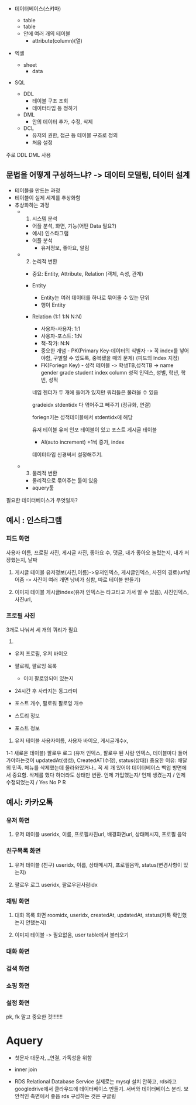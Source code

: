 * 데이터베이스(스키마)
    * table
    * table
    * 안에 여러 개의 테이블
        * attribute(column)(열)

* 엑셀
    * sheet
        * data

* SQL
    * DDL
        - 테이블 구조 조회
        - 데이터타입 등 정하기
    * DML
        - 안의 데이터 추가, 수정, 삭제
    * DCL
        - 유저의 권한, 접근 등 테이블 구조로 정의
        - 처음 설정

주로 DDL DML 사용

## 문법을 어떻게 구성하느냐? -> 데이터 모델링, 데이터 설계
* 테이블을 만드는 과정
* 테이블이 실제 세계를 추상화함
* 추상화하는 과정 
    * 1. 시스템 분석
        * 어플 분석, 화면, 기능(어떤 Data 필요?)
        * 예시) 인스타그램
        * 어플 분석
            * 유저정보, 좋아요, 알림
    * 2. 논리적 변환
        * 중요: Entity, Attribute, Relation (객체, 속성, 관계)

        * Entity
            * Entity는 여러 데이터를 하나로 묶어줄 수 있는 단위
            * 행이 Entity

        * Relation (1:1 1:N N:N)
            * 사용자-사용자: 1:1
            * 사용자-포스트: 1:N
            * 책-작가: N:N
            * 중요한 개념 - PK(Primary Key-데이터의 식별자 -> 꼭 index를 넣어야함, 구별할 수 있도록, 중복됐을 때의 문제)
            (피드의 Index 지정)
            * FK(Foriegn Key) - 성적 테이블 -> 학생TB,성적TB -> 
                                name    gender  grade
            student index column
            성적 인덱스, 성별, 학년, 학번, 성적

            네임 젠더가 두 개에 들어가 있지만 쿼리들은 불러올 수 있음
            
            gradeidx stdentidx
            다 엮어주고 빼주기 (정규화, 연결)

            foriegn키는 성적테이블에서 stdentidx에 해당
            
            유저 테이블 유저 인포 테이블이 있고 포스트 게시글 테이블

            * AI(auto increment)
                +1씩 증가, index

            데이터타입 신경써서 설정해주기.

            
    * 3. 물리적 변환
        * 물리적으로 묶어주는 툴이 있음
        * aquery툴


필요한 데이터베이스가 무엇일까?
## 예시 : 인스타그램

### 피드 화면
사용자 이름, 프로필 사진, 게시글 사진, 좋아요 수, 댓글, 내가 좋아요 눌렀는지, 내가 저장했는지, 날짜

1) 게시글 테이블
    유저정보(사진,이름)->유저인덱스, 게시글인덱스, 사진의 경로(url넣어줌 -> 사진이 여러 개면 낭비가 심함, 따로 테이블 만들기)

2) 이미지 테이블
    게시글index(유저 인덱스는 타고타고 가서 알 수 있음), 사진인덱스, 사진url, 


### 프로필 사진

3개로 나눠서 세 개의 쿼리가 필요

1. 
* 유저 프로필, 유저 바이오
* 팔로워, 팔로잉 목록
    * 이미 팔로잉되어 있는지
* 24시간 후 사라지는 동그라미
* 포스트 개수, 팔로워 팔로잉 개수

* 스토리 정보

* 포스트 정보


1) 유저 테이블
    사용자이름, 사용자 바이오, 게시글개수x, 

1-1 새로운 테이블) 팔로우 로그 (유저 인덱스, 팔로우 된 사람 인덱스, 테이블마다 들어가야하는것이 updatedAt(생성), CreatedAT(수정), status(상태))
중요한 이유: 배달의 민족. 메뉴를 삭제했는데 올라와있거나.. 꼭 세 개 있어야 데이터베이스 백업 방면에서 중요함. 삭제를 했다 하더라도 상태만 변환.
언제 가입했는지/ 언제 생겼는지 / 언제 수정되었는지 / Yes No P R 


## 예시: 카카오톡


### 유저 화면
1) 유저 테이블
useridx, 이름, 프로필사진url, 배경화면url, 상태메시지, 프로필 음악

### 친구목록 화면
1) 유저 테이블 (친구)
useridx, 이름, 상태메시지, 프로필음악, status(변경사항이 있는지)

2) 팔로우 로그
useridx, 팔로우된사람idx

### 채팅 화면
1) 대화 목록 화면
roomidx, useridx, createdAt, updatedAt, status(카톡 확인했는지 안했는지)

2) 이미지 테이블 -> 필요없음, user table에서 불러오기

### 대화 화면

### 검색 화면
### 쇼핑 화면
### 설정 화면

pk, fk 말고 중요한 것!!!!!!!

# Aquery 
- 첫문자 대문자, _연결, 가독성을 위함


* inner join

* RDS
    Relational Database Service
    실제로는 mysql 설치 안하고, rds라고 googledrive에서 클라우드에 데이터베이스 만들기. 서버와 데이터베이스 분리.
    보안적인 측면에서 좋음
    rds 구성하는 것은 구글링
